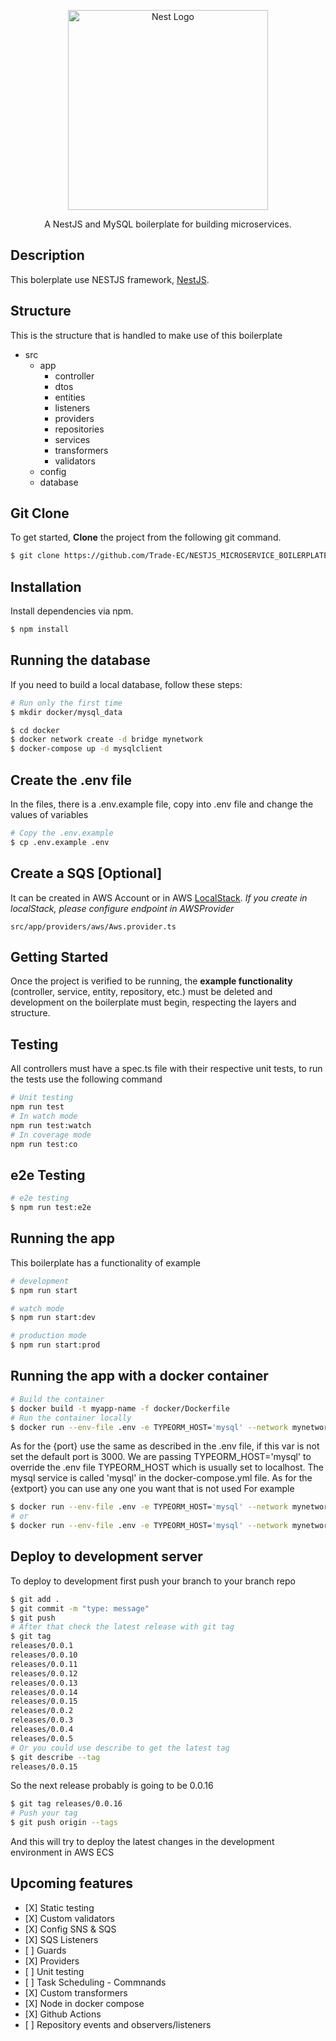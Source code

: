 <p align="center">
  <a href="http://nestjs.com/" target="blank"><img src="https://nestjs.com/img/logo_text.svg" width="320" alt="Nest Logo" /></a>
</p>

<p align="center">A NestJS and MySQL boilerplate for building microservices.</p>

## Description

This bolerplate use NESTJS framework, [NestJS](https://docs.nestjs.com/).

## Structure

This is the structure that is handled to make use of this boilerplate

- src
  - app
    - controller
    - dtos
    - entities
    - listeners
    - providers
    - repositories
    - services
    - transformers
    - validators
  - config
  - database

## Git Clone

To get started, **Clone** the project from the following git command.

```bash
$ git clone https://github.com/Trade-EC/NESTJS_MICROSERVICE_BOILERPLATE.git
```

## Installation

Install dependencies via npm.

```bash
$ npm install
```

## Running the database

If you need to build a local database, follow these steps:

```bash
# Run only the first time
$ mkdir docker/mysql_data

$ cd docker
$ docker network create -d bridge mynetwork
$ docker-compose up -d mysqlclient
```

## Create the .env file

In the files, there is a .env.example file, copy into .env file and change the values of variables

```bash
# Copy the .env.example
$ cp .env.example .env
```

## Create a SQS [Optional]

It can be created in AWS Account or in AWS [LocalStack](https://github.com/localstack/localstack).
_If you create in localStack, please configure endpoint in AWSProvider_

```
src/app/providers/aws/Aws.provider.ts
```

## Getting Started

Once the project is verified to be running, the **example functionality** (controller, service, entity, repository, etc.) must be deleted and development on the boilerplate must begin, respecting the layers and structure.

## Testing

All controllers must have a spec.ts file with their respective unit tests, to run the tests use the following command

```bash
# Unit testing
npm run test
# In watch mode
npm run test:watch
# In coverage mode
npm run test:co
```

## e2e Testing

```bash
# e2e testing
$ npm run test:e2e
```

## Running the app

This boilerplate has a functionality of example

```bash
# development
$ npm run start

# watch mode
$ npm run start:dev

# production mode
$ npm run start:prod
```

## Running the app with a docker container

```bash
# Build the container
$ docker build -t myapp-name -f docker/Dockerfile
# Run the container locally
$ docker run --env-file .env -e TYPEORM_HOST='mysql' --network mynetwork -p {extport}:{port} myapp-name
```

As for the {port} use the same as described in the .env file, if this var is not set the default port is 3000.
We are passing TYPEORM_HOST='mysql' to override the .env file TYPEORM_HOST which is usually set to localhost.
The mysql service is called 'mysql' in the docker-compose.yml file. As for the {extport} you can use any one you
want that is not used
For example

```bash
$ docker run --env-file .env -e TYPEORM_HOST='mysql' --network mynetwork -p 3000:3000 myapp-name
# or
$ docker run --env-file .env -e TYPEORM_HOST='mysql' --network mynetwork -p 4000:3000 myapp-name
```

## Deploy to development server

To deploy to development first push your branch to your branch repo

```bash
$ git add .
$ git commit -m "type: message"
$ git push
# After that check the latest release with git tag
$ git tag
releases/0.0.1
releases/0.0.10
releases/0.0.11
releases/0.0.12
releases/0.0.13
releases/0.0.14
releases/0.0.15
releases/0.0.2
releases/0.0.3
releases/0.0.4
releases/0.0.5
# Or you could use describe to get the latest tag
$ git describe --tag
releases/0.0.15
```

So the next release probably is going to be 0.0.16

```bash
$ git tag releases/0.0.16
# Push your tag
$ git push origin --tags
```

And this will try to deploy the latest changes in the development environment in AWS ECS

## Upcoming features

<ul>
<li>[X] Static testing</li>
<li>[X] Custom validators</li>
<li>[X] Config SNS & SQS</li>
<li>[X] SQS Listeners</li>
<li>[ ] Guards</li>
<li>[X] Providers </li>
<li>[ ] Unit testing</li>
<li>[ ] Task Scheduling - Commnands</li>
<li>[X] Custom transformers</li>
<li>[X] Node in docker compose</li>
<li>[X] Github Actions</li>
<li>[ ] Repository events and observers/listeners</li>
</ul>
